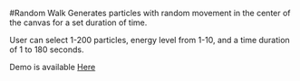#Random Walk
Generates particles with random movement in the center of the canvas for a set duration of time.

User can select 1-200 particles, energy level from 1-10, and a time duration of 1 to 180 seconds.

Demo is available [Here](https://mtdens.github.io/random_walk/)
